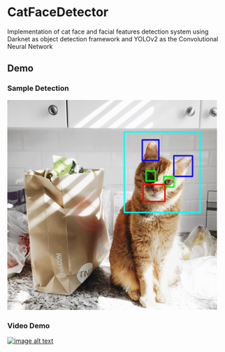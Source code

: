 # CatFaceDetector
Implementation of cat face and facial features detection system using Darknet as object detection framework and YOLOv2 as the Convolutional Neural Network

## Demo
### Sample Detection
<img src="preview/nemo.jpg" width="480">

### Video Demo
[![image alt text](https://img.youtube.com/vi/pF9N7I6yCwE/0.jpg)](https://www.youtube.com/watch?v=pF9N7I6yCwE)
